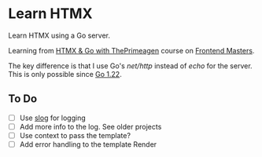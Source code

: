 # Learn HTMX

Learn HTMX using a Go server.

Learning from [HTMX & Go with ThePrimeagen](https://frontendmasters.com/courses/htmx) course on [Frontend Masters](https://frontendmasters.com).

The key difference is that I use Go's _net/http_ instead of _echo_ for the server. This is only possible since
[Go 1.22](https://go.dev/blog/go1.22).

## To Do

- [ ] Use [slog](https://go.dev/blog/slog) for logging
- [ ] Add more info to the log. See older projects
- [ ] Use context to pass the template?
- [ ] Add error handling to the template Render
